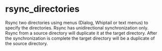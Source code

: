 # rsync_directories
Rsync two directories using menus (Dialog, Whiptail or text menus) to specify the directories.
Rsync has unidirectional synchronization only. Rsync from a source directory will duplicate it at the target directory.
After the synchronization is complete the target directory will be a duplicate of the source directory.
